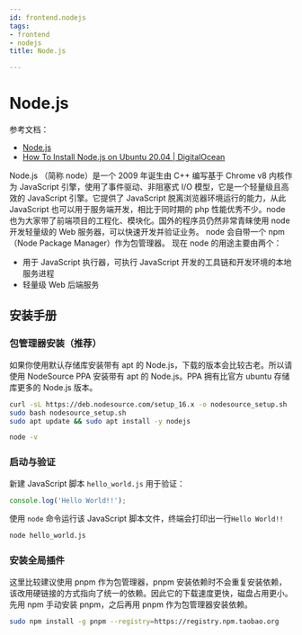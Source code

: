 ```yaml
---
id: frontend.nodejs
tags:
- frontend
- nodejs
title: Node.js

---
```



# Node.js
参考文档：

- [Node.js](https://nodejs.org/en/)
- [How To Install Node.js on Ubuntu 20.04 | DigitalOcean](https://www.digitalocean.com/community/tutorials/how-to-install-node-js-on-ubuntu-20-04)

Node.js （简称 node）是一个 2009 年诞生由 C++ 编写基于 Chrome v8 内核作为 JavaScript 引擎，使用了事件驱动、非阻塞式 I/O 模型，它是一个轻量级且高效的 JavaScript 引擎。它提供了 JavaScript 脱离浏览器环境运行的能力，从此 JavaScript 也可以用于服务端开发，相比于同时期的 php 性能优秀不少。node 也为大家带了前端项目的工程化、模块化。国外的程序员仍然非常青睐使用 node 开发轻量级的 Web 服务器，可以快速开发并验证业务。
node 会自带一个 npm（Node Package Manager）作为包管理器。
现在 node 的用途主要由两个：

- 用于 JavaScript 执行器，可执行 JavaScript 开发的工具链和开发环境的本地服务进程
- 轻量级 Web 后端服务


## 安装手册


### 包管理器安装（推荐）
如果你使用默认存储库安装带有 apt 的 Node.js，下载的版本会比较古老。所以请使用 NodeSource PPA 安装带有 apt 的 Node.js。PPA 拥有比官方 ubuntu 存储库更多的 Node.js 版本。
```bash
curl -sL https://deb.nodesource.com/setup_16.x -o nodesource_setup.sh
sudo bash nodesource_setup.sh
sudo apt update && sudo apt install -y nodejs
```
```bash
node -v
```


### 启动与验证
新建 JavaScript 脚本 `hello_world.js` 用于验证：
```javascript
console.log('Hello World!!');
```
使用 `node` 命令运行该 JavaScript 脚本文件，终端会打印出一行`Hello World!!`
```bash
node hello_world.js
```


### 安装全局插件
这里比较建议使用 pnpm 作为包管理器，pnpm 安装依赖时不会重复安装依赖，该改用硬链接的方式指向了统一的依赖。因此它的下载速度更快，磁盘占用更小。
先用 npm 手动安装 pnpm，之后再用 pnpm 作为包管理器安装依赖。
```bash
sudo npm install -g pnpm --registry=https://registry.npm.taobao.org
```
